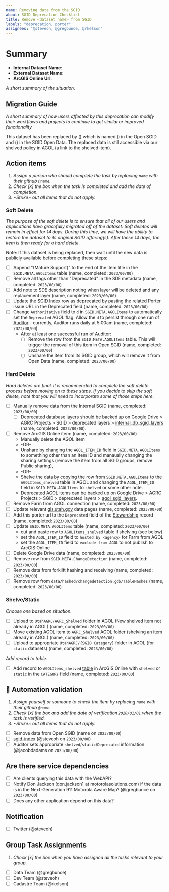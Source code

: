 ```yaml
---
name: Removing data from the SGID
about: SGID Deprecation Checklist
title: Remove <dataset name> from SGID
labels: "deprecation, porter"
assignees: "@steveoh, @gregbunce, @rkelson"
---
```


# Summary

- **Internal Dataset Name**:
- **External Dataset Name**:
- **ArcGIS Online Url**:

_A short summary of the situation._

## Migration Guide

_A short summary of how users affected by this deprecation can modify their workflows and projects to continue to get similar or improved functionality_

<!-- this is here to help the writing juices flow. feel free to completely replace this or simply fill in the blanks -->

This dataset has been replaced by () which is named () in the Open SGID and () in the SGID Open Data.
The replaced data is still accessible via our shelved policy in AGOL (a link to the shelved item).

## Action items

1. _Assign a person who should complete the task by replacing `name` with their github `@name`._
1. _Check [x] the box when the task is completed and add the date of completion._
1. _~Strike~ out all items that do not apply._

### Soft Delete

_The purpose of the soft delete is to ensure that all of our users and applications have gracefully migrated off of the dataset. Soft deletes will remain in effect for 14 days. During this time, we will have the ability to restore the dataset to its original SGID offering(s). After these 14 days, the item is then ready for a hard delete._

Note: If this dataset is being replaced, then wait until the new data is publicly available before completing these steps:

- [ ] Append "(Mature Support)" to the end of the item title in the `SGID.META.AGOLItems` table (name, completed: `2023/00/00`)
- [ ] Remove all tags other than "Deprecated" in the SDE metadata (name, completed: `2023/00/00`)
- [ ] Add note to SDE description noting when layer will be deleted and any replacement layer (name, completed: `2023/00/00`)
- [ ] Update the [SGID Index](https://docs.google.com/spreadsheets/d/11ASS7LnxgpnD0jN4utzklREgMf1pcvYjcXcIcESHweQ/edit#gid=1) row as deprecated by pasting the related Porter issue URL in the Deprecated field (name, completed: `2023/00/00`)
- [ ] Change `Authoritative` field to `d` in `SGID.META.AGOLItems` to automatically set the `Deprecated` AGOL flag. Allow the `d` to persist through one run of [Auditor](https://github.com/agrc/auditor) - currently, Auditor runs daily at 5:00am (name, completed: `2023/00/00`)
  - After at least one successful run of Auditor:
    - [ ] Remove the row from the `SGID.META.AGOLItems` table. This will trigger the removal of this item in Open SGID (name, completed: `2023/00/00`)
    - [ ] Unshare the item from its SGID group, which will remove it from Open Data (name, completed: `2023/00/00`)

### Hard Delete

_Hard deletes are final. It is recommended to complete the soft delete process before moving on to these steps. If you decide to skip the soft delete, note that you will need to incorporate some of those steps here._

- [ ] Manually remove data from the Internal SGID (name, completed: `2023/00/00`)
  - [ ] Deprecated database layers should be backed up on Google Drive > AGRC Projects > SGID > deprecated layers > [internal_db_sgid_layers](https://drive.google.com/drive/u/0/folders/10Fk8NI2UpEUnAbgvhjlN18pyvSFDWyIq) (name, completed: `2023/00/00`).
- [ ] Remove ArcGIS Online item: (name, completed: `2023/00/00`)
  - Manually delete the AGOL item
  - -OR-
  - Unshare by changing the `AGOL_ITEM_ID` field in `SGID.META.AGOLItems` to something other than an Item ID and manaually changing the sharing settings (remove the item from all SGID groups, remove Public sharing),
  - -OR-
  - Shelve the data by copying the row from `SGID.META.AGOLItems` to the `AGOLItems_shelved` table in AGOL and changing the `AGOL_ITEM_ID` field in `SGID.META.AGOLItems` to `shelved` or some other note.
  - Deprecated AGOL items can be backed up on Google Drive > AGRC Projects > SGID > deprecated layers > [agol_sgid_layers](https://drive.google.com/drive/u/0/folders/1xwSxiDNIH-9Hhmn6I7NfKBhm4SbYonX5).
- [ ] Remove Farm from AGOL connection (name, completed: `2023/00/00`)
- [ ] Update relevant [gis.utah.gov](https://gis.utah.gov/data) data pages (name, completed: `2023/00/00`)
- [ ] Add this porter url to the `Deprecated` field of the [Stewardship](https://docs.google.com/spreadsheets/d/11ASS7LnxgpnD0jN4utzklREgMf1pcvYjcXcIcESHweQ/edit#gid=1) record (name, completed: `2023/00/00`)
- [ ] Update `SGID.META.AGOLItems` table (name, completed: `2023/00/00`)
  - cut and paste row to `AGOLItems_shelved` table if shelving (see below)
  - set the `AGOL_ITEM_ID` field to `hosted by <agency>` for Farm from AGOL
  - set the `AGOL_ITEM_ID` field to `exclude from AGOL` to not publish to ArcGIS Online
- [ ] Delete Google Drive data (name, completed: `2023/00/00`)
- [ ] Remove row from `SGID.META.ChangeDetection` (name, completed: `2023/00/00`)
- [ ] Remove data from forklift hashing and receiving (name, completed: `2023/00/00`)
- [ ] Remove row from `data/hashed/changedetection.gdb/TableHashes` (name, completed: `2023/00/00`)

### Shelve/Static

_Choose one based on situation._

- [ ] Upload to `UtahAGRC/AGRC_Shelved` folder in AGOL (New shelved item not already in AGOL) (name, completed: `2023/00/00`)
- [ ] Move existing AGOL item to `AGRC_Shelved` AGOL folder (shelving an item already in AGOL) (name, completed: `2023/00/00`)
- [ ] Upload to appropriate `UtahAGRC/{SGID Category}` folder in AGOL (for `static` datasets) (name, completed: `2023/00/00`)

_Add record to table._

- [ ] Add record to `AGOLItems_shelved` [table](https://utah.maps.arcgis.com/home/item.html?id=1760fbedbc7e49429aa6c0c3ab1442ec) in ArcGIS Online  with `shelved` or `static` in the `CATEGORY` field (name, completed: `2023/00/00`)

## :robot: Automation validation

1. _Assign yourself or someone to check the item by replacing `name` with their github `@name`._
1. _Check [x] the box and add the date of verification `2020/01/01` when the task is verified._
1. _~Strike~ out all items that do not apply._

- [ ] Remove data from Open SGID (name on `2023/00/00`)
- [ ] [sgid-index](https://gis.utah.gov/data/sgid-index) (@steveoh on `2023/00/00`)
- [ ] Auditor sets appropriate `shelved`/`static`/`Deprecated` information (@jacobdadams on `2023/00/00`)

## Are there service dependencies

- [ ] Are clients querying this data with the WebAPI?
- [ ] Notify Don Jackson (don.jackson1 at motorolasolutions.com) if the data is in the Next-Generation 911 Motorola Aware Map? (@gregbunce on `2023/00/00`)
- [ ] Does any other application depend on this data?

## Notification

- [ ] Twitter (@steveoh)

## Group Task Assignments

1. _Check [x] the box when you have assigned all the tasks relevant to your group._

- [ ] Data Team (@gregbunce)
- [ ] Dev Team (@steveoh)
- [ ] Cadastre Team (@rkelson)
